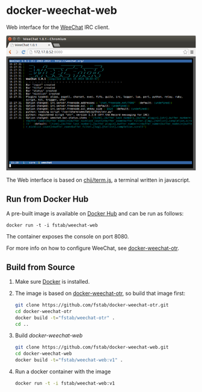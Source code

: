 docker-weechat-web
==================

Web interface for the [WeeChat](https://weechat.org) IRC client.

![WeeChat Web interface](https://github.com/fstab/docker-weechat-web/raw/master/screenshot.png?raw=true "WeeChat Web interface")

The Web interface is based on [chjj/term.js](https://github.com/chjj/term.js), a terminal written in javascript.

Run from Docker Hub
-------------------

A pre-built image is available on [Docker Hub](https://registry.hub.docker.com/u/fstab/weechat-web) and can be run as follows:

    docker run -t -i fstab/weechat-web

The container exposes the console on port 8080.

For more info on how to configure WeeChat, see [docker-weechat-otr](https://github.com/fstab/docker-weechat-otr).

Build from Source
-----------------

1. Make sure [Docker](https://www.docker.com) is installed.

2. The image is based on [docker-weechat-otr](https://github.com/fstab/docker-weechat-otr), so build that image first:

   ```bash
   git clone https://github.com/fstab/docker-weechat-otr.git
   cd docker-weechat-otr
   docker build -t="fstab/weechat-otr" .
   cd ..
   ```

3. Build _docker-weechat-web_

   ```bash
   git clone https://github.com/fstab/docker-weechat-web.git
   cd docker-weechat-web
   docker build -t="fstab/weechat-web:v1" .
   ```

4. Run a docker container with the image

   ```bash
   docker run -t -i fstab/weechat-web:v1
   ```
